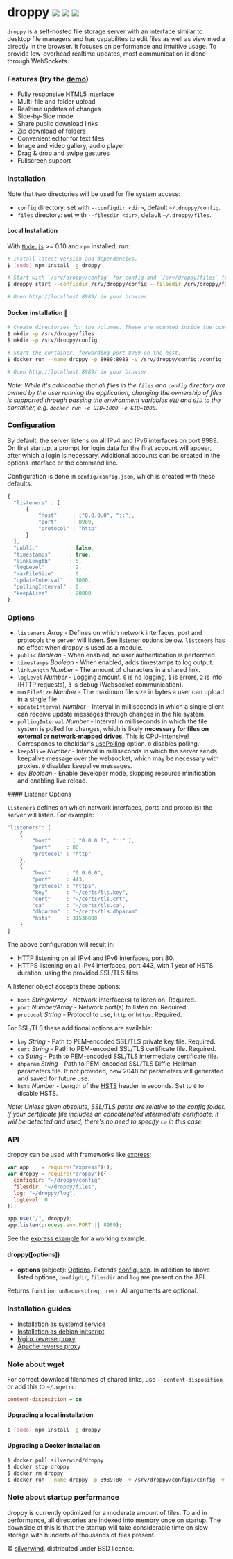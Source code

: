 # droppy [![](https://img.shields.io/npm/v/droppy.svg)](https://www.npmjs.org/package/droppy) [![](https://img.shields.io/badge/licence-bsd-blue.svg)](https://raw.githubusercontent.com/silverwind/droppy/master/LICENSE) [![](http://img.shields.io/npm/dm/droppy.svg)](https://www.npmjs.org/package/droppy)

`droppy` is a self-hosted file storage server with an interface similar to desktop file managers and has capabilites to edit files as well as view media directly in the browser. It focuses on performance and intuitive usage. To provide low-overhead realtime updates, most communication is done through WebSockets.

### Features (try the <a target="_blank" href="https://droppy.silverwind.io">demo</a>)
* Fully responsive HTML5 interface
* Multi-file and folder upload
* Realtime updates of changes
* Side-by-Side mode
* Share public download links
* Zip download of folders
* Convenient editor for text files
* Image and video gallery, audio player
* Drag & drop and swipe gestures
* Fullscreen support

### Installation

Note that two directories will be used for file system access:

- `config` directory: set with `--configdir <dir>`, default `~/.droppy/config`.
- `files` directory: set with `--filesdir <dir>`, default `~/.droppy/files`.

#### Local Installation
With [`Node.js`](https://nodejs.org) >= 0.10 and `npm` installed, run:

```sh
# Install latest version and dependencies.
$ [sudo] npm install -g droppy

# Start with `/srv/droppy/config` for config and `/srv/droppy/files` for files.
$ droppy start --configdir /srv/droppy/config --filesdir /srv/droppy/files

# Open http://localhost:8989/ in your browser.
```

#### Docker installation :whale:
```sh
# Create directories for the volumes. These are mounted inside the container in the next step.
$ mkdir -p /srv/droppy/files
$ mkdir -p /srv/droppy/config

# Start the container, forwarding port 8989 on the host.
$ docker run --name droppy -p 8989:8989 -v /srv/droppy/config:/config -v /srv/droppy/files:/files silverwind/droppy

# Open http://localhost:8989/ in your browser.
```
*Note: While it's adviceable that all files in the `files` and `config` directory are owned by the user running the application, changing the ownership of files is supported through passing  the environment variables `UID` and `GID` to the container, e.g. `docker run -e UID=1000 -e GID=1000`.*

### Configuration

By default, the server listens on all IPv4 and IPv6 interfaces on port 8989. On first startup, a prompt for login data for the first account will appear, after which a login is necessary. Additional accounts can be created in the options interface or the command line.

Configuration is done in `config/config.json`, which is created with these defaults:
```javascript
{
  "listeners" : [
      {
          "host"     : ["0.0.0.0", "::"],
          "port"     : 8989,
          "protocol" : "http"
      }
  ],
  "public"          : false,
  "timestamps"      : true,
  "linkLength"      : 5,
  "logLevel"        : 2,
  "maxFileSize"     : 0,
  "updateInterval"  : 1000,
  "pollingInterval" : 0,
  "keepAlive"       : 20000
}
```
### Options
- `listeners` *Array* - Defines on which network interfaces, port and protocols the server will listen. See [listener options](#listener-options) below. `listeners` has no effect when droppy is used as a module.
- `public` *Boolean* - When enabled, no user authentication is performed.
- `timestamps` *Boolean* - When enabled, adds timestamps to log output.
- `linkLength` *Number* - The amount of characters in a shared link.
- `logLevel` *Number* - Logging amount. `0` is no logging, `1` is errors, `2` is info (HTTP requests), `3` is debug (Websocket communication).
- `maxFileSize` *Number* - The maximum file size in bytes a user can upload in a single file.
- `updateInterval` *Number* - Interval in milliseconds in which a single client can receive update messages through changes in the file system.
- `pollingInterval` *Number* - Interval in milliseconds in which the file system is polled for changes, which is likely **necessary for files on external or network-mapped drives**. This is CPU-intensive! Corresponds to chokidar's [usePolling](https://github.com/paulmillr/chokidar#performance) option. `0` disables polling.
- `keepAlive` *Number* - Interval in milliseconds in which the server sends keepalive message over the websocket, which may be necessary with proxies. `0` disables keepalive messages.
- `dev` *Boolean* - Enable developer mode, skipping resource minification and enabling live reload.

<a name="listener-options" />
#### Listener Options

`listeners` defines on which network interfaces, ports and protcol(s) the server will listen. For example:

```javascript
"listeners": [
    {
        "host"     : [ "0.0.0.0", "::" ],
        "port"     : 80,
        "protocol" : "http"
    },
    {
        "host"     : "0.0.0.0",
        "port"     : 443,
        "protocol" : "https",
        "key"      : "~/certs/tls.key",
        "cert"     : "~/certs/tls.crt",
        "ca"       : "~/certs/tls.ca",
        "dhparam"  : "~/certs/tls.dhparam",
        "hsts"     : 31536000
    }
]
```
The above configuration will result in:
- HTTP listening on all IPv4 and IPv6 interfaces, port 80.
- HTTPS listening on all IPv4 interfaces, port 443, with 1 year of HSTS duration, using the provided SSL/TLS files.

A listener object accepts these options:
- `host` *String/Array* - Network interface(s) to listen on. Required.
- `port` *Number/Array* - Network port(s) to listen on. Required.
- `protocol` *String* - Protocol to use, `http` or `https`. Required.

For SSL/TLS these additional options are available:
- `key` *String* - Path to PEM-encoded SSL/TLS private key file. Required.
- `cert` *String* - Path to PEM-encoded SSL/TLS certificate file. Required.
- `ca` *String* - Path to PEM-encoded SSL/TLS intermediate certificate file.
- `dhparam` *String* - Path to PEM-encoded SSL/TLS Diffie-Hellman parameters file. If not provided, new 2048 bit parameters will generated and saved for future use.
- `hsts` *Number* - Length of the [HSTS](http://en.wikipedia.org/wiki/HTTP_Strict_Transport_Security) header in seconds. Set to `0` to disable HSTS.

*Note: Unless given absolute, SSL/TLS paths are relative to the config folder. If your certificate file includes an concatenated intermediate certificate, it will be detected and used, there's no need to specify `ca` in this case.*

### API
droppy can be used with frameworks like [express](https://github.com/strongloop/express):
```js
var app    = require("express")();
var droppy = require("droppy")({
  configdir: "~/droppy/config"
  filesdir: "~/droppy/files",
  log: "~/droppy/log",
  logLevel: 0
});

app.use("/", droppy);
app.listen(process.env.PORT || 8989);
```
See the [express example](https://github.com/silverwind/droppy/blob/master/examples/express.js) for a working example.

#### droppy([options])
- **options** {object}: [Options](#Options). Extends [config.json](#Configuration). In addition to above listed options, `configdir`, `filesdir` and `log` are present on the API.

Returns `function onRequest(req, res)`. All arguments are optional.

### Installation guides
- [Installation as systemd service](https://github.com/silverwind/droppy/wiki/Systemd-Installation)
- [Installation as debian initscript](https://github.com/silverwind/droppy/wiki/Debian-Installation)
- [Nginx reverse proxy](https://github.com/silverwind/droppy/wiki/Nginx-reverse-proxy)
- [Apache reverse proxy](https://github.com/silverwind/droppy/wiki/Apache-reverse-proxy)

### Note about wget
For correct download filenames of shared links, use `--content-disposition` or add this to `~/.wgetrc`:

```ini
content-disposition = on
```

#### Upgrading a local installation
```sh
$ [sudo] npm install -g droppy
```

#### Upgrading a Docker installation
```sh
$ docker pull silverwind/droppy
$ docker stop droppy
$ docker rm droppy
$ docker run --name droppy -p 8989:80 -v /srv/droppy/config:/config -v /srv/droppy/files:/files silverwind/droppy
```

### Note about startup performance
droppy is currently optimized for a moderate amount of files. To aid in performance, all directories are indexed into memory once on startup. The downside of this is that the startup will take considerable time on slow storage with hunderts of thousands of files present.

© [silverwind](https://github.com/silverwind), distributed under BSD licence.
